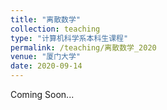 ```yaml
---
title: "离散数学"
collection: teaching
type: "计算机科学系本科生课程"
permalink: /teaching/离散数学_2020
venue: "厦门大学"
date: 2020-09-14
---
```


Coming Soon...

